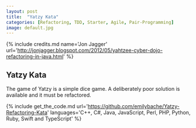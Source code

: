 ```yaml
---
layout: post
title:  "Yatzy Kata"
categories: [Refactoring, TDD, Starter, Agile, Pair-Programming]
image: default.jpg
---
```


{% include credits.md name='Jon Jagger' url='http://jonjagger.blogspot.com/2012/05/yahtzee-cyber-dojo-refactoring-in-java.html' %}

## Yatzy Kata

The game of Yatzy is a simple dice game. A deliberately poor solution is available and it must be refactored.

{%
    include get_the_code.md
    url='https://github.com/emilybache/Yatzy-Refactoring-Kata'
    languages='C++, C#, Java, JavaScript, Perl, PHP, Python, Ruby, Swift and TypeScript'
%}
